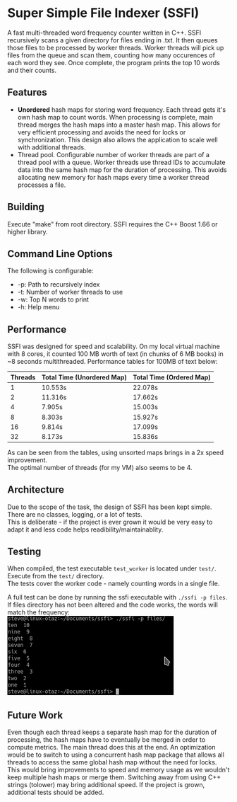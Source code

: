 # Super Simple File Indexer (SSFI)
A fast multi-threaded word frequency counter written in C++. SSFI recursively scans a given directory for files ending in .txt. It then queues those files to be processed by worker threads. Worker threads will pick up files from the queue and scan them, counting how many occurences of each word they see. Once complete, the program prints the top 10 words and their counts.

## Features
* __Unordered__ hash maps for storing word frequency. Each thread gets it's own hash map to count words. When processing is complete, main thread merges the hash maps into a master hash map. This allows for very efficient processing and avoids the need for locks or synchronization. This design also allows the application to scale well with additional threads.
* Thread pool. Configurable number of worker threads are part of a thread pool with a queue. Worker threads use thread IDs to accumulate data into the same hash map for the duration of processing. This avoids allocating new memory for hash maps every time a worker thread processes a file.

## Building
Execute "make" from root directory. 
SSFI requires the C++ Boost 1.66 or higher library.

## Command Line Options
The following is configurable:
* -p: Path to recursively index
* -t: Number of worker threads to use
* -w: Top N words to print
* -h: Help menu

## Performance
SSFI was designed for speed and scalability. On my local virtual machine with 8 cores, it counted 100 MB worth of text (in chunks of 6 MB books) in ~8 seconds multithreaded. Performance tables for 100MB of text below:  
  
Threads | Total Time (Unordered Map) | Total Time (Ordered Map)
------------ | ------------- | -------------
1 | 10.553s | 22.078s
2 | 11.316s | 17.662s
4 | 7.905s | 15.003s
8 | 8.303s | 15.927s
16 | 9.814s | 17.099s
32 | 8.173s | 15.836s
  
  
As can be seen from the tables, using unsorted maps brings in a 2x speed improvement.  
The optimal number of threads (for my VM) also seems to be 4.

## Architecture
Due to the scope of the task, the design of SSFI has been kept simple. There are no classes, logging, or a lot of tests.  
This is deliberate - if the project is ever grown it would be very easy to adapt it and less code helps readibility/maintainablity.

## Testing
When compiled, the test executable `test_worker` is located under `test/`. Execute from the `test/` directory.  
The tests cover the worker code - namely counting words in a single file.  

A full test can be done by running the ssfi executable with `./ssfi -p files`.  
If files directory has not been altered and the code works, the words will match the frequency:  
![Test](/files/test.png)

## Future Work
Even though each thread keeps a separate hash map for the duration of processing, the hash maps have to eventually be merged in order to compute metrics. The main thread does this at the end. An optimization would be to switch to using a concurrent hash map package that allows all threads to access the same global hash map without the need for locks. This would bring improvements to speed and memory usage as we wouldn't keep multiple hash maps or merge them. Switching away from using C++ strings (tolower) may bring additional speed. If the project is grown, additional tests should be added.

